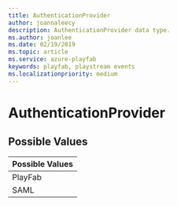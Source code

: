 ```yaml
---
title: AuthenticationProvider
author: joannaleecy
description: AuthenticationProvider data type.
ms.author: joanlee
ms.date: 02/19/2019
ms.topic: article
ms.service: azure-playfab
keywords: playfab, playstream events
ms.localizationpriority: medium
---
```


# AuthenticationProvider

## Possible Values

|Possible Values|
| :--------------------|
|PlayFab|
|SAML|
